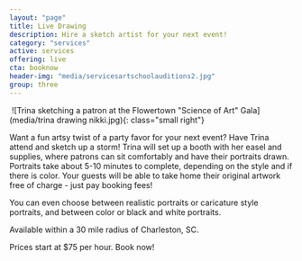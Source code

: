 ```yaml
---
layout: "page"
title: Live Drawing
description: Hire a sketch artist for your next event!
category: "services"
active: services
offering: live
cta: booknow
header-img: "media/servicesartschoolauditions2.jpg"
group: three
---
```






 ![Trina sketching a patron at the Flowertown "Science of Art" Gala](media/trina drawing nikki.jpg){: class="small right"}
 
 Want a fun artsy twist of a party favor for your next event? Have Trina attend and sketch up a storm! Trina will set up a booth with her easel and supplies, where patrons can sit comfortably and have their portraits drawn. Portraits take about 5-10 minutes to complete, depending on the style and if there is color. Your guests will be able to take home their original artwork free of charge - just pay booking fees! 
 
You can even choose between realistic portraits or caricature style portraits, and between color or black and white portraits.  

Available within a 30 mile radius of Charleston, SC. 

Prices start at $75 per hour.
Book now!



